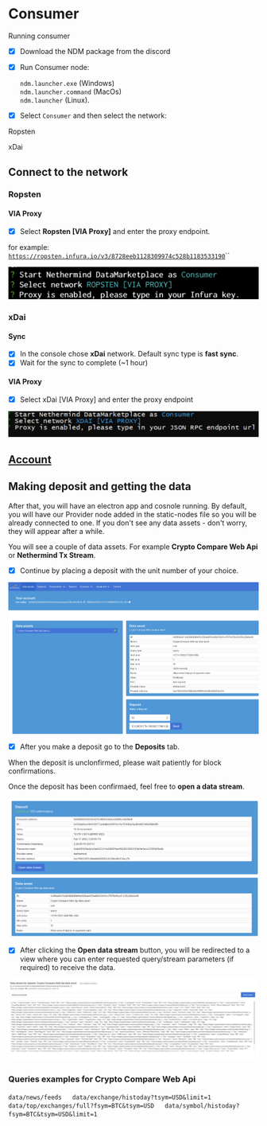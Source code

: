 # Consumer

Running consumer

* [x] Download the NDM package from the discord
* [x] Run Consumer node:

  `ndm.launcher.exe` \(Windows\)   
  `ndm.launcher.command` \(MacOs\)  
  `ndm.launcher` \(Linux\).

* [x] Select `Consumer` and then select the network:

Ropsten

xDai

## Connect to the network

### Ropsten

#### VIA Proxy

* [x] Select **Ropsten \[VIA Proxy\]** and enter the proxy endpoint.

for example: [`https://ropsten.infura.io/v3/8728eeb1128309974c528b1183533190`](https://ropsten.infura.io/v3/8728eeb1128309974c528b1183533190)\`\`

![](../../.gitbook/assets/image%20%28141%29%20%281%29.png)

### xDai

#### Sync

* [x] In the console chose  **xDai** network. Default sync type is **fast sync**.
* [x] Wait for the sync to complete \(~1 hour\)

#### VIA Proxy

* [x] Select xDai \[VIA Proxy\] and enter the proxy endpoint

![](../../.gitbook/assets/image%20%2810%29.png)

## [Account](https://docs.nethermind.io/nethermind/nethermind-datamarketplace/setting-up-ndm-for-manual-testing#account)

## Making deposit and getting the data

After that, you will have an electron app and cosnole running. By default, you will have our Provider node added in the static-nodes file so you will be already connected to one. If you don't see any data assets - don't worry, they will appear after a while.

You will see a couple of data assets. For example **Crypto Compare Web Api** or **Nethermind Tx Stream**. 

* [x] Continue by placing a deposit with the unit number of your choice.

![Data assets view \(you will have more data assets avaliable to consume\)](../../.gitbook/assets/image%20%28117%29.png)

* [x] After you make a deposit go to the **Deposits** tab. 

When the deposit is unclonfirmed, please wait patiently for block confirmations.

Once the deposit has been confirmaed, feel free to **open a data stream**.

![Deposits view](../../.gitbook/assets/image%20%28123%29.png)

* [x] After clicking the **Open data stream** button, you will be redirected to a view where you can enter requested query/stream parameters \(if required\) to receive the data.

![Consumed data stream from Crypto Compare Web Api](../../.gitbook/assets/image%20%28118%29.png)

###   Queries examples for **Crypto Compare Web Api** 

 `data/news/feeds  
 data/exchange/histoday?tsym=USD&limit=1  
 data/top/exchanges/full?fsym=BTC&tsym=USD  
 data/symbol/histoday?fsym=BTC&tsym=USD&limit=1`

